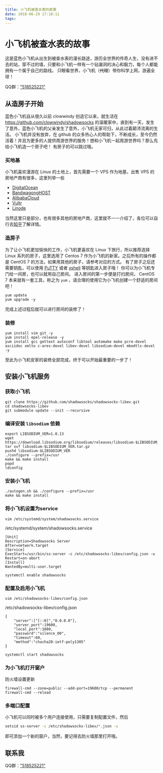 ```yaml
---
title: 小飞机被查水表的故事
date: 2018-06-29 17:10:11
tags:
---
```


# 小飞机被查水表的故事
这是蓝色小飞机从出生到被查水表的漫长路途，游历全世界的传奇人生，没有进不去的站，穿不过的墙，只要和小飞机一样有一个钻漏洞的决心和毅力，每个人都能拥有一个属于自己的路线。
只眼看世界，小飞机（~~代理~~）带你科学上网，游遍全球！

QQ群：["518525221"](./images/NinNin.png)

<!-- more -->

## 从造房子开始
蓝色小飞机自从很久以前 clowwindy 创造它以来，就生活在 https://github.com/clowwindy/shadowsocks 的温暖家中，直到有一天，发生了意外，蓝色小飞机的父亲发生了意外，小飞机无家可归，从此过着颠沛流离的生活。
小飞机并没有放弃，在 github 的众多热心人的帮助下，不断成长，至今仍然活着！并且为更多的人提供周游世界的服务！想和小飞机一起周游世界吗？那么先给小飞机造一个房子吧！
有房子的可以跳过哦。

### 买地基
小飞机喜欢漫游在 Linux 的土地上，首先需要一个 VPS 作为地基，出售 VPS 的房地产商有很多，这里列举一些

- [DigitalOcean](https://www.digitalocean.com/)
- [BandwagongHOST](https://bwh1.net/)
- [AlibabaCloud](https://www.alibabacloud.com/)
- [Vultr](https://www.vultr.com/)
- [Linode](https://www.linode.com/)

当然这里只是部分，也有很多其他的房地产商，这里就不一一介绍了，各位可以自行去[知乎](https://zhuanlan.zhihu.com/p/31856700)了解详情。

### 造房子
为了让小飞机更加愉快的工作，小飞机更喜欢在 Linux 下旅行，所以推荐选择 Linux 系列的房子，这里选用了 Centos 7 作为小飞机的新家。之后所有的操作都是 CentOS 7 的方法，如果用其他的房子，请参考对应的方式。
有了房子之后还需要钥匙，可以使用 [PuTTY](https://www.putty.org/) 或者 [xshell](https://www.netsarang.com/products/xsh_overview.html) 等钥匙进入房子哦！
你可以为小飞机专门给一间房，也可以就用自己房间。
进入房间的第一步便是打扫房间， CentOS 7 本来就有一套工具，称之为 `yum` ，请合理的使用它为小飞机创建一个舒适的房间吧！
```shell
yum update
yum upgrade -y
```
完成上述过程后就可以进行房间的装修了！

### 装修
```shell
yum install vim git -y
yum install epel-release -y
yum install gcc gettext autoconf libtool automake make pcre-devel asciidoc xmlto c-ares-devel libev-devel libsodium-devel mbedtls-devel -y
```

至此为小飞机安家的装修全部完成，终于可以开始最重要的一步了！

## 安装小飞机服务
### 获取小飞机
```shell
git clone https://github.com/shadowsocks/shadowsocks-libev.git
cd shadowsocks-libev
git submodule update --init --recursive
```

### 编译安装 `libsodium` 依赖
```shell
export LIBSODIUM_VER=1.0.13
wget https://download.libsodium.org/libsodium/releases/libsodium-$LIBSODIUM_VER.tar.gz
tar xvf libsodium-$LIBSODIUM_VER.tar.gz
pushd libsodium-$LIBSODIUM_VER
./configure --prefix=/usr
make && make install
popd
ldconfig
```

### 安装小飞机
```shell
./autogen.sh && ./configure --prefix=/usr
make && make install
```

### 将小飞机设置为service
```shell
vim /etc/systemd/system/shadowsocks.service
```

/etc/systemd/system/shadowsocks.service
```text
[Unit]
Description=Shadowsocks Server
After=network.target
[Service]
ExecStart=/usr/bin/ss-server -c /etc/shadowsocks-libev/config.json -u
Restart=on-abort
[Install]
WantedBy=multi-user.target
```

```shell
systemctl enable shadowsocks
```

### 配置及启用小飞机
```shell
vim /etc/shadowsocks-libev/config.json
```

/etc/shadowsocks-libev/config.json
```text
{
    "server":["[::0]","0.0.0.0"],
    "server_port":19600,
    "local_port":1080,
    "password":"silence_00",
    "timeout":60,
    "method":"chacha20-ietf-poly1305"
}
```

```shell
systemctl start shadowsocks
```

### 为小飞机打开窗户
防火墙设置更新
```shell
firewall-cmd --zone=public --add-port=19600/tcp --permanent
firewall-cmd --reload
```

### 多端口配置
小飞机可以同时被多个用户连接使用，只需要复制配置文件，然后
```bash
setsid ss-server -c /etc/shadowsocks-libev/*.json -u
```
即可添加一个新的窗户，当然，要记得去防火墙那里打开哦。

## 联系我
QQ群：["518525221"](./images/NinNin.png)